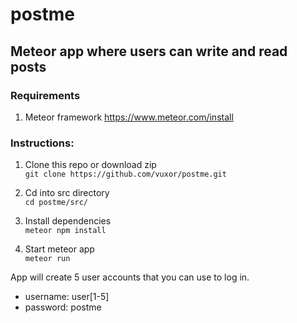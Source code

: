 # postme
## Meteor app where users can write and read posts
### Requirements
1. Meteor framework https://www.meteor.com/install

### Instructions:
1. Clone this repo or download zip  
`git clone https://github.com/vuxor/postme.git`

2. Cd into src directory  
`cd postme/src/`

3. Install dependencies  
`meteor npm install`

4. Start meteor app  
  `meteor run`

App will create 5 user accounts that you can use to log in.
* username: user[1-5]
* password: postme
